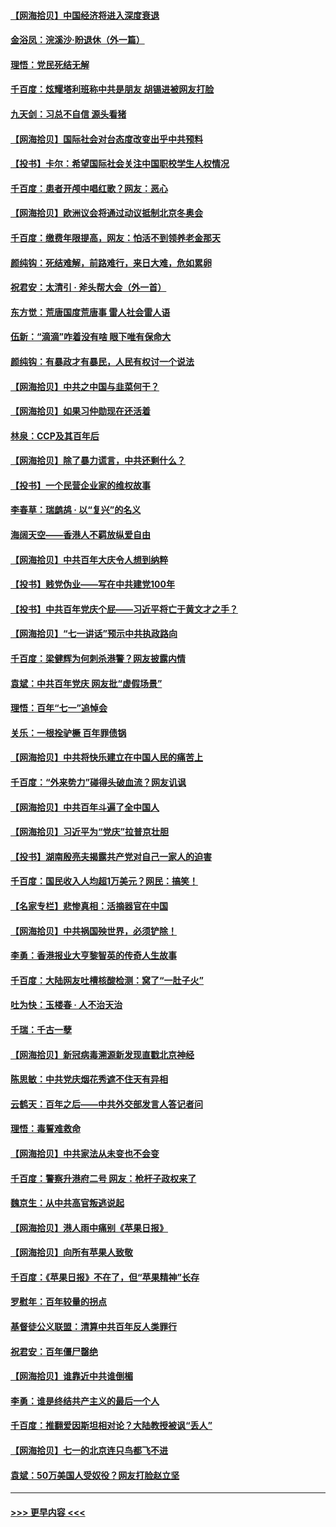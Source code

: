 #### [【网海拾贝】中国经济将进入深度衰退](../pages/nsc993/n13082552.md?t=07121351) 
#### [金浴凤：浣溪沙·盼退休（外一篇）](../pages/nsc993/n13081560.md?t=07121351) 
#### [理悟：党民死结无解](../pages/nsc993/n13081552.md?t=07121351) 
#### [千百度：炫耀塔利班称中共是朋友  胡锡进被网友打脸](../pages/nsc993/n13081538.md?t=07121351) 
#### [九天剑：习总不自信 源头看猪](../pages/nsc993/n13081197.md?t=07121351) 
#### [【网海拾贝】国际社会对台态度改变出乎中共预料](../pages/nsc993/n13080968.md?t=07121351) 
#### [【投书】卡尔：希望国际社会关注中国职校学生人权情况](../pages/nsc993/n13080410.md?t=07121351) 
#### [千百度：患者开颅中唱红歌？网友：恶心](../pages/nsc993/n13080377.md?t=07121351) 
#### [【网海拾贝】欧洲议会将通过动议抵制北京冬奥会](../pages/nsc993/n13078156.md?t=07121351) 
#### [千百度：缴费年限提高，网友：怕活不到领养老金那天](../pages/nsc993/n13078088.md?t=07121351) 
#### [颜纯钩：死结难解，前路难行，来日大难，危如累卵](../pages/nsc993/n13077179.md?t=07121351) 
#### [祝君安：太清引 · 斧头帮大会（外一首）](../pages/nsc993/n13077162.md?t=07121351) 
#### [东方觉：荒唐国度荒唐事 雷人社会雷人语](../pages/nsc993/n13075917.md?t=07121351) 
#### [伍新：“滴滴”咋着没有啥 眼下唯有保命大](../pages/nsc993/n13075894.md?t=07121351) 
#### [颜纯钩：有暴政才有暴民，人民有权讨一个说法](../pages/nsc993/n13075734.md?t=07121351) 
#### [【网海拾贝】中共之中国与韭菜何干？](../pages/nsc993/n13075428.md?t=07121351) 
#### [【网海拾贝】如果习仲勋现在还活着](../pages/nsc993/n13073410.md?t=07121351) 
#### [林泉：CCP及其百年后](../pages/nsc993/n13073226.md?t=07121351) 
#### [【网海拾贝】除了暴力谎言，中共还剩什么？](../pages/nsc993/n13071082.md?t=07121351) 
#### [【投书】一个民营企业家的维权故事](../pages/nsc993/n13070932.md?t=07121351) 
#### [李春草：瑞鹧鸪 · 以“复兴”的名义](../pages/nsc993/n13069984.md?t=07121351) 
#### [海阔天空——香港人不羁放纵爱自由](../pages/nsc993/n13069407.md?t=07121351) 
#### [【网海拾贝】中共百年大庆令人想到纳粹](../pages/nsc993/n13068483.md?t=07121351) 
#### [【投书】贱党伪业——写在中共建党100年](../pages/nsc993/n13067843.md?t=07121351) 
#### [【投书】中共百年党庆个屁——习近平将亡于黄文才之手？](../pages/nsc993/n13067425.md?t=07121351) 
#### [【网海拾贝】“七一讲话”预示中共执政路向](../pages/nsc993/n13066434.md?t=07121351) 
#### [千百度：梁健辉为何刺杀港警？网友披露内情](../pages/nsc993/n13066979.md?t=07121351) 
#### [袁斌：中共百年党庆 网友批“虚假场景”](../pages/nsc993/n13066385.md?t=07121351) 
#### [理悟：百年“七一”追悼会](../pages/nsc993/n13066106.md?t=07121351) 
#### [关乐：一根拴驴橛 百年罪债锅](../pages/nsc993/n13066089.md?t=07121351) 
#### [【网海拾贝】中共将快乐建立在中国人民的痛苦上](../pages/nsc993/n13064939.md?t=07121351) 
#### [千百度：“外来势力”碰得头破血流？网友讥讽](../pages/nsc993/n13064878.md?t=07121351) 
#### [【网海拾贝】中共百年斗遍了全中国人](../pages/nsc993/n13060020.md?t=07121351) 
#### [【网海拾贝】习近平为“党庆”拉普京壮胆](../pages/nsc993/n13057781.md?t=07121351) 
#### [【投书】湖南殷亮夫揭露共产党对自己一家人的迫害](../pages/nsc993/n13057744.md?t=07121351) 
#### [千百度：国民收入人均超1万美元？网民：搞笑！](../pages/nsc993/n13057692.md?t=07121351) 
#### [【名家专栏】悲惨真相：活摘器官在中国](../pages/nsc993/n13056611.md?t=07121351) 
#### [【网海拾贝】中共祸国殃世界，必须铲除！](../pages/nsc993/n13056011.md?t=07121351) 
#### [李勇：香港报业大亨黎智英的传奇人生故事](../pages/nsc993/n13055258.md?t=07121351) 
#### [千百度：大陆网友吐槽核酸检测：窝了“一肚子火”](../pages/nsc993/n13055194.md?t=07121351) 
#### [吐为快：玉楼春 · 人不治天治](../pages/nsc993/n13054028.md?t=07121351) 
#### [千瑞：千古一孽](../pages/nsc993/n13054016.md?t=07121351) 
#### [【网海拾贝】新冠病毒溯源新发现直戳北京神经](../pages/nsc993/n13052425.md?t=07121351) 
#### [陈思敏：中共党庆烟花秀遮不住天有异相](../pages/nsc993/n13052020.md?t=07121351) 
#### [云鹤天：百年之后——中共外交部发言人答记者问](../pages/nsc993/n13051604.md?t=07121351) 
#### [理悟：毒誓难救命](../pages/nsc993/n13051601.md?t=07121351) 
#### [【网海拾贝】中共家法从未变也不会变](../pages/nsc993/n13050366.md?t=07121351) 
#### [千百度：警察升港府二号 网友：枪杆子政权来了](../pages/nsc993/n13050261.md?t=07121351) 
#### [魏京生：从中共高官叛逃说起](../pages/nsc993/n13048997.md?t=07121351) 
#### [【网海拾贝】港人雨中痛别《苹果日报》](../pages/nsc993/n13048941.md?t=07121351) 
#### [【网海拾贝】向所有苹果人致敬](../pages/nsc993/n13046795.md?t=07121351) 
#### [千百度：《苹果日报》不在了，但“苹果精神”长存](../pages/nsc993/n13046703.md?t=07121351) 
#### [罗慰年：百年较量的拐点](../pages/nsc993/n13046542.md?t=07121351) 
#### [基督徒公义联盟：清算中共百年反人类罪行](../pages/nsc993/n13046499.md?t=07121351) 
#### [祝君安：百年僵尸罄绝](../pages/nsc993/n13045595.md?t=07121351) 
#### [【网海拾贝】谁靠近中共谁倒楣](../pages/nsc993/n13044667.md?t=07121351) 
#### [李勇：谁是终结共产主义的最后一个人](../pages/nsc993/n13044397.md?t=07121351) 
#### [千百度：推翻爱因斯坦相对论？大陆教授被讽“丢人”](../pages/nsc993/n13043908.md?t=07121351) 
#### [【网海拾贝】七一的北京连只鸟都飞不进](../pages/nsc993/n13041377.md?t=07121351) 
#### [袁斌：50万美国人受奴役？网友打脸赵立坚](../pages/nsc993/n13041330.md?t=07121351) 

----
#### [ >>> 更早内容 <<< ](../indexes/nsc993-earlier.md)

